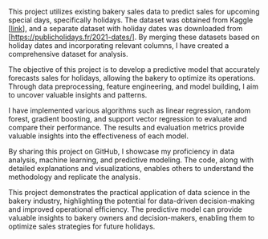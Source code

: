 This project utilizes existing bakery sales data to predict sales for upcoming special days, specifically holidays. 
The dataset was obtained from Kaggle [[link](https://www.kaggle.com/datasets/matthieugimbert/french-bakery-daily-sales)], 
and a separate dataset with holiday dates was downloaded from [https://publicholidays.fr/2021-dates/]. 
By merging these datasets based on holiday dates and incorporating relevant columns, I have created a comprehensive dataset for analysis.

The objective of this project is to develop a predictive model that accurately forecasts sales for holidays, allowing the bakery to optimize its operations. 
Through data preprocessing, feature engineering, and model building, I aim to uncover valuable insights and patterns.

I have implemented various algorithms such as linear regression, random forest, gradient boosting, 
and support vector regression to evaluate and compare their performance. The results and evaluation metrics
provide valuable insights into the effectiveness of each model.

By sharing this project on GitHub, I showcase my proficiency in data analysis, machine learning, and predictive modeling. 
The code, along with detailed explanations and visualizations, enables others to understand the methodology and replicate the analysis.

This project demonstrates the practical application of data science in the bakery industry, 
highlighting the potential for data-driven decision-making and improved operational efficiency. 
The predictive model can provide valuable insights to bakery owners and decision-makers, enabling them to optimize sales strategies for future holidays.
